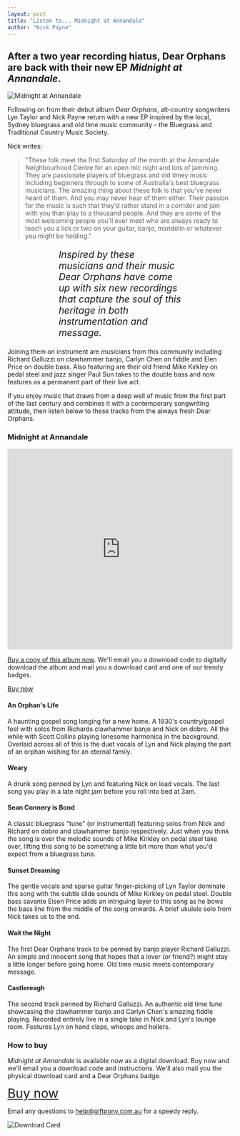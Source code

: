 ```yaml
---
layout: post
title: "Listen to... Midnight at Annandale"
author: "Nick Payne"
---
```


## After a two year recording hiatus, Dear Orphans are back with their new EP *Midnight at Annandale*.

<p class="text-center"><img src="{{ site.baseurl }}/images/2011/11/Front.png" alt="Midnight at Annandale" /></p>

<p>Following on from their debut album <em>Dear Orphans</em>, alt-country songwriters Lyn Taylor and Nick Payne return with a new EP inspired by the local, Sydney bluegrass and old time music community - the Bluegrass and Traditional Country Music Society.</p>
<p>Nick writes:</p>

> "These folk meet the first Saturday of the month at the Annandale Neighbourhood Centre for an open mic night and lots of jamming. They are passionate players of bluegrass and old timey music including beginners through to some of Australia's best bluegrass musicians. The amazing thing about these folk is that you've never heard of them. And you may never hear of them either. Their passion for the music is such that they'd rather stand in a corridor and jam with you than play to a thousand people. And they are some of the most welcoming people you'll ever meet who are always ready to teach you a lick or two on your guitar, banjo, mandolin or whatever you might be holding."

<p style="font-size: 1.5em; font-style: italic; margin-left: 10ex; margin-right: 10ex;">Inspired by these musicians and their music Dear Orphans have come up with six new recordings that capture the soul of this heritage in both instrumentation and message.</p>
<p>Joining them on instrument are musicians from this community including Richard Galluzzi on clawhammer banjo, Carlyn Chen on fiddle and Elen Price on double bass. Also featuring are their old friend Mike Kirkley on pedal steel and jazz singer Paul Sun takes to the double bass and now features as a permanent part of their live act.</p>
<p>If you enjoy music that draws from a deep well of music from the first part of the last century and combines it with a contemporary songwriting attitude, then listen below to these tracks from the always fresh Dear Orphans.</p>

<h3>Midnight at Annandale</h3>

<iframe width="100%" height="450" scrolling="no" frameborder="no" src="https://w.soundcloud.com/player/?url=https%3A//api.soundcloud.com/playlists/1347731&amp;auto_play=false&amp;hide_related=false&amp;show_comments=true&amp;show_user=true&amp;show_reposts=false&amp;visual=true"></iframe>

<p><a href="https://www.paypal.com/cgi-bin/webscr?cmd=_s-xclick&amp;hosted_button_id=SJWT4PL7L6AUS">Buy a copy of this album now</a>. We'll email you a download code to digitally download the album and mail you a download card and one of our trendy badges.</p>
<p class="text-center"><a class="button radius" href="https://www.paypal.com/cgi-bin/webscr?cmd=_s-xclick&amp;hosted_button_id=SJWT4PL7L6AUS">Buy now</a></p>

<h4>An Orphan's Life</h4>
<p>A haunting gospel song longing for a new home. A 1930's country/gospel feel with solos from Richards clawhammer banjo and Nick on dobro. All the while with Scott Collins playing lonesome harmonica in the background. Overlaid across all of this is the duet vocals of Lyn and Nick playing the part of an orphan wishing for an eternal family.</p>
<h4>Weary</h4>
<p>A drunk song penned by Lyn and featuring Nick on lead vocals. The last song you play in a late night jam before you roll into bed at 3am.</p>
<h4>Sean Connery is Bond</h4>
<p>A classic bluegrass "tune" (or instrumental) featuring solos from Nick and Richard on dobro and clawhammer banjo respectively. Just when you think the song is over the melodic sounds of Mike Kirkley on pedal steel take over, lifting this song to be something a little bit more than what you'd expect from a bluegrass tune.</p>
<h4>Sunset Dreaming</h4>
<p>The gentle vocals and sparse guitar finger-picking of Lyn Taylor dominate this song with the subtle slide sounds of Mike Kirkley on pedal steel. Double bass savante Elsen Price adds an intriguing layer to this song as he bows the bass line from the middle of the song onwards. A brief ukulele solo from Nick takes us to the end.</p>
<h4>Wait the Night</h4>
<p>The first Dear Orphans track to be penned by banjo player Richard Galluzzi. An simple and innocent song that hopes that a lover (or friend?) might stay a little longer before going home. Old time music meets contemporary message.</p>
<h4>Castlereagh</h4>
<p>The second track penned by Richard Galluzzi. An authentic old time tune showcasing the clawhammer banjo and Carlyn Chen's amazing fiddle playing. Recorded entirely live in a single take in Nick and Lyn's lounge room. Features Lyn on hand claps, whoops and hollers.</p>
<h3>How to buy</h3>
<p><em>Midnight at Annandale</em>&nbsp;is available now as a digital download. Buy now and we'll email you a download code and instructions. We'll also mail you the physical download card and a Dear Orphans badge.</p>
<p class="text-center"><a class="button radius" style="font-size: 2em;" href="https://www.paypal.com/cgi-bin/webscr?cmd=_s-xclick&amp;hosted_button_id=SJWT4PL7L6AUS">Buy now</a></p>
<p>Email any questions to <a class="external" href="mailto:help@giftpony.com.au">help@giftpony.com.au</a> for a speedy reply.</p>
<p class="text-center"><img src="{{ site.baseurl }}/images/2011/11/download-card.jpg" alt="Download Card" /></p>
